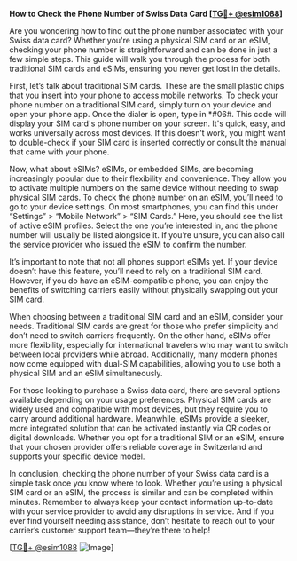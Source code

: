 **How to Check the Phone Number of Swiss Data Card [[TG💪+ @esim1088](https://t.me/s/esim1088)]**

Are you wondering how to find out the phone number associated with your Swiss data card? Whether you're using a physical SIM card or an eSIM, checking your phone number is straightforward and can be done in just a few simple steps. This guide will walk you through the process for both traditional SIM cards and eSIMs, ensuring you never get lost in the details.

First, let’s talk about traditional SIM cards. These are the small plastic chips that you insert into your phone to access mobile networks. To check your phone number on a traditional SIM card, simply turn on your device and open your phone app. Once the dialer is open, type in *#06#. This code will display your SIM card's phone number on your screen. It's quick, easy, and works universally across most devices. If this doesn’t work, you might want to double-check if your SIM card is inserted correctly or consult the manual that came with your phone.

Now, what about eSIMs? eSIMs, or embedded SIMs, are becoming increasingly popular due to their flexibility and convenience. They allow you to activate multiple numbers on the same device without needing to swap physical SIM cards. To check the phone number on an eSIM, you’ll need to go to your device settings. On most smartphones, you can find this under “Settings” > “Mobile Network” > “SIM Cards.” Here, you should see the list of active eSIM profiles. Select the one you’re interested in, and the phone number will usually be listed alongside it. If you’re unsure, you can also call the service provider who issued the eSIM to confirm the number.

It’s important to note that not all phones support eSIMs yet. If your device doesn’t have this feature, you’ll need to rely on a traditional SIM card. However, if you do have an eSIM-compatible phone, you can enjoy the benefits of switching carriers easily without physically swapping out your SIM card.

When choosing between a traditional SIM card and an eSIM, consider your needs. Traditional SIM cards are great for those who prefer simplicity and don’t need to switch carriers frequently. On the other hand, eSIMs offer more flexibility, especially for international travelers who may want to switch between local providers while abroad. Additionally, many modern phones now come equipped with dual-SIM capabilities, allowing you to use both a physical SIM and an eSIM simultaneously.

For those looking to purchase a Swiss data card, there are several options available depending on your usage preferences. Physical SIM cards are widely used and compatible with most devices, but they require you to carry around additional hardware. Meanwhile, eSIMs provide a sleeker, more integrated solution that can be activated instantly via QR codes or digital downloads. Whether you opt for a traditional SIM or an eSIM, ensure that your chosen provider offers reliable coverage in Switzerland and supports your specific device model.

In conclusion, checking the phone number of your Swiss data card is a simple task once you know where to look. Whether you’re using a physical SIM card or an eSIM, the process is similar and can be completed within minutes. Remember to always keep your contact information up-to-date with your service provider to avoid any disruptions in service. And if you ever find yourself needing assistance, don’t hesitate to reach out to your carrier’s customer support team—they’re there to help!

[[TG💪+ @esim1088](https://t.me/s/esim1088) ![Image](https://i.postimg.cc/Y0z9fWf4/image.png)]